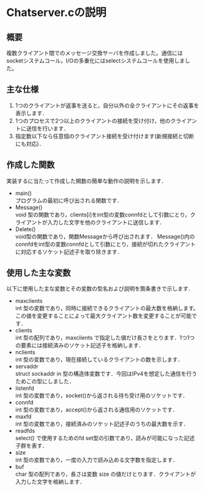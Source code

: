 # Chatserver.cの説明

## 概要
複数クライアント間でのメッセージ交換サーバを作成しました。通信にはsocketシステムコール，I/Oの多重化にはselectシステムコールを使用しました。

## 主な仕様
1. 1つのクライアントが返事を送ると，自分以外の全クライアントにその返事を表示します．
2. 1つのプロセスで2つ以上のクライアントの接続を受け付け，他のクライアントに送信を行います．
3. 指定数以下なら任意個のクライアント接続を受け付けます(新規接続と切断にも対応)．

## 作成した関数
実装するに当たって作成した関数の簡単な動作の説明を示します．
- main()<br>
プログラムの最初に呼び出される関数です．
- Message()<br>
void 型の関数であり，clients[i]をint型の変数connfdとして引数にとり，クライアントが入力した文字を他のクライアントに送信します．
- Delete()<br>
void型の関数であり，関数Messageから呼び出されます．
Message()内のconnfdをint型の変数connfdとして引数にとり，接続が切れたクライアントに対応するソケット記述子を取り除きます．

## 使用した主な変数
以下に使用した主な変数とその変数の型名および説明を箇条書きで示します．
- maxclients<br>
int 型の変数であり，同時に接続できるクライアントの最大数を格納します。この値を変更することによって最大クライアント数を変更することが可能です．
- clients<br>
int 型の配列であり，maxclients で指定した値だけ長さをとります．1つ1つの要素には接続済みのソケット記述子を格納します．
- nclients<br>
int 型の変数であり，現在接続しているクライアントの数を示します．
- servaddr<br>
struct sockaddr in 型の構造体変数です．今回はIPv4を想定した通信を行うためこの型にしました．
- listenfd<br>
int 型の変数であり，socket()から返される待ち受け用のソケットです．
- connfd<br>
int 型の変数であり，accept()から返される通信用のソケットです．
- maxfd<br>
int 型の変数であり，接続済みのソケット記述子のうちの最大数を示す．
- readfds<br>
select() で使用するためのfd set型の引数であり，読みが可能になった記述子群を表す．
- size<br>
int 型の変数であり，一度の入力で読み込める文字数を指定します．
- buf<br>
char 型の配列であり，長さは変数 size の値だけとります．クライアントが入力した文字を格納します．
